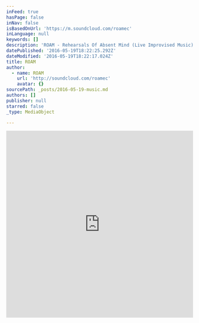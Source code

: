 ```yaml
---
inFeed: true
hasPage: false
inNav: false
isBasedOnUrl: 'https://m.soundcloud.com/roamec'
inLanguage: null
keywords: []
description: 'ROAM - Rehearsals Of Absent Mind (Live Improvised Music) Music and sound project with a firm belief in improvised music as the purest language. These are conversations of musicians, interactive compositions, written topics or totally improvised ideas that sprout in an innocent way, it is a form of meditation, of self-knowledge and experimentation, with a goal of achieving higher levels of consciousness and enjoyment for both listener and player.'
datePublished: '2016-05-19T18:22:25.292Z'
dateModified: '2016-05-19T18:22:17.024Z'
title: ROAM
author:
  - name: ROAM
    url: 'http://soundcloud.com/roamec'
    avatar: {}
sourcePath: _posts/2016-05-19-music.md
authors: []
publisher: null
starred: false
_type: MediaObject

---
```

<iframe src="https://cdn.embedly.com/widgets/media.html?src=https%3A%2F%2Fw.soundcloud.com%2Fplayer%2F%3Fvisual%3Dtrue%26url%3Dhttp%253A%252F%252Fapi.soundcloud.com%252Fusers%252F3141951%26show_artwork%3Dtrue&amp;url=https%3A%2F%2Fm.soundcloud.com%2Froamec&amp;image=http%3A%2F%2Fi1.sndcdn.com%2Favatars-000222191854-2zy4qi-t500x500.jpg&amp;key=b7d04c9b404c499eba89ee7072e1c4f7&amp;type=text%2Fhtml&amp;schema=soundcloud" width="500" height="500" scrolling="no" frameborder="0" allowfullscreen="" style=""></iframe>